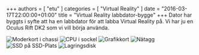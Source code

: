 +++
authors = [ "etu" ]
categories = [ "Virtual Reality" ]
date = "2016-03-17T22:00:00+01:00"
title = "Virtual Reality labbdator-bygge"
+++
Dator har byggts i syfte att ha en labbdator för att labba Virtual Reality
på. Vi har ju en Oculus Rift DK2 som vi vill börja använda.

![Moderkort i chassi](/img/2016-03-17-computer-build/IMG_20160317_192206.jpg)
![CPU i sockel](/img/2016-03-17-computer-build/IMG_20160317_192444.jpg)
![Grafikkort](/img/2016-03-17-computer-build/IMG_20160317_193807.jpg)
![Nätagg](/img/2016-03-17-computer-build/IMG_20160317_200412.jpg)
![SSD på SSD-Plats](/img/2016-03-17-computer-build/IMG_20160317_201843.jpg)
![Lagringsdisk](/img/2016-03-17-computer-build/IMG_20160317_201851.jpg)
